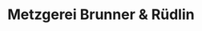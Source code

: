 ---
title: "Metzgerei Brunner & Rüdlin"
url: /muellheim-im-markgraeflerland/metzgerei-brunner-und-ruedlin/
shop: Metzgerei
---